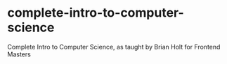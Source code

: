 # complete-intro-to-computer-science
Complete Intro to Computer Science, as taught by Brian Holt for Frontend Masters

